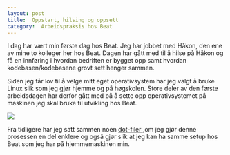 ```yaml
---
layout: post
title:  Oppstart, hilsing og oppsett
category:  Arbeidspraksis hos Beat
---
```


I dag har vært min første dag hos Beat. Jeg har jobbet med Håkon, den ene av
mine to kolleger her hos Beat. Dagen har gått med til å hilse på Håkon og få en
innføring i hvordan bedriften er bygget opp samt hvordan kodebasen/kodebasene
grovt sett henger sammen.

Siden jeg får lov til å velge mitt eget operativsystem har jeg valgt å bruke Linux slik som jeg gjør hjemme og på høgskolen. Store deler av den første arbeidsdagen har derfor gått med på å sette opp operativsystemet på maskinen jeg skal bruke til utvikling hos Beat. 

![]({{site.baseurl}}/assets/img/archinstall.png)

Fra tidligere har jeg satt sammen noen [dot-filer ](http://github.com/Thomashrb/dotfiles),om jeg gjør denne prosessen en del enklere og også gjør slik at jeg kan ha samme setup hos Beat som jeg har på hjemmemaskinen min.
